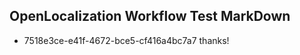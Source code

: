 ## OpenLocalization Workflow Test MarkDown
* 7518e3ce-e41f-4672-bce5-cf416a4bc7a7 thanks!

<!--HONumber=Aug16_HO5-->



